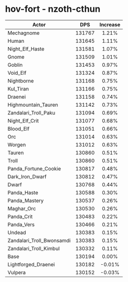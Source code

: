 # hov-fort - nzoth-cthun
| Actor | DPS | Increase |
|---|:---:|:---:|
|Mechagnome|131767|1.21%|
|Human|131645|1.11%|
|Night_Elf_Haste|131581|1.07%|
|Gnome|131509|1.01%|
|Goblin|131453|0.97%|
|Void_Elf|131324|0.87%|
|Nightborne|131168|0.75%|
|Kul_Tiran|131166|0.75%|
|Draenei|131158|0.74%|
|Highmountain_Tauren|131142|0.73%|
|Zandalari_Troll_Paku|131094|0.69%|
|Night_Elf_Crit|131077|0.68%|
|Blood_Elf|131051|0.66%|
|Orc|131014|0.63%|
|Worgen|131012|0.63%|
|Tauren|130860|0.51%|
|Troll|130860|0.51%|
|Panda_Fortune_Cookie|130817|0.48%|
|Dark_Iron_Dwarf|130812|0.47%|
|Dwarf|130768|0.44%|
|Panda_Haste|130588|0.30%|
|Panda_Mastery|130537|0.26%|
|Maghar_Orc|130530|0.26%|
|Panda_Crit|130483|0.22%|
|Panda_Vers|130466|0.21%|
|Undead|130383|0.15%|
|Zandalari_Troll_Bwonsamdi|130383|0.15%|
|Zandalari_Troll_Kimbul|130332|0.11%|
|Base|130194|0.00%|
|Lightforged_Draenei|130182|-0.01%|
|Vulpera|130152|-0.03%|
